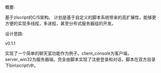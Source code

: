 概要:

基于zlscript的C/S架构。 计划是基于自定义的脚本系统带来的高扩展性，能够更方便的实现多线程，多进程，甚至分布式服务器组的开发。

设计思路:


v0.1.1

实现了一个简单的聊天室功能作为例子。client_console为客户端，server_win32为服务器端，完全由脚本实现了注册登录和对话，脚本在双方目录下bin\script\中。
